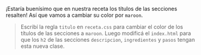 ¡Estaría buenísimo que en nuestra receta los títulos de las secciones resalten! Así que vamos a cambiar su color por `maroon`. 

>Escribí la regla `titulo` en `receta.css` para cambiar el color de los títulos de las secciones a `maroon`. Luego modificá el `index.html` para que los `h2` de las secciones `descripcion`, `ingredientes` y `pasos` tengan esta nueva clase.  